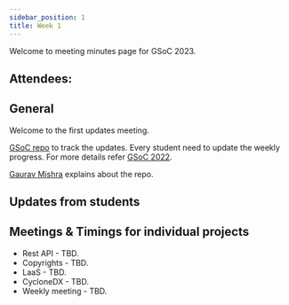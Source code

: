 ```yaml
---
sidebar_position: 1
title: Week 1
---
```


<!--
SPDX-License-Identifier: CC-BY-SA-4.0

SPDX-FileCopyrightText: 2023 Gaurav Mishra <mishra.gaurav@siemens.com>
SPDX-FileCopyrightText: 2023 Siemens AG
-->

Welcome to meeting minutes page for GSoC 2023.

## Attendees:

## General

Welcome to the first updates meeting.

[GSoC repo](https://fossology.github.io/gsoc/docs/2023/) to track the updates.
Every student need to update the weekly progress.
For more details refer [GSoC 2022](https://fossology.github.io/gsoc/docs/2022/).

[Gaurav Mishra](https://github.com/GMishx) explains about the repo.

## Updates from students

## Meetings & Timings for individual projects

- Rest API - TBD.
- Copyrights - TBD.
- LaaS - TBD.
- CycloneDX - TBD.
- Weekly meeting - TBD.
